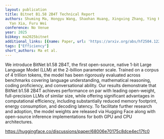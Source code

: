 ```yaml
---
layout: publication
title: Bitnet B1.58 2B4T Technical Report
authors: Shuming Ma, Hongyu Wang, Shaohan Huang, Xingxing Zhang, Ying Hu, Ting Song,
  Yan Xia, Furu Wei
conference: No Venue
year: 2025
bibkey: ma2025bitnet
additional_links: [{name: Paper, url: 'https://arxiv.org/abs/hf2504.12285'}]
tags: ["Efficiency"]
short_authors: Ma et al.
---
```

We introduce BitNet b1.58 2B4T, the first open-source, native 1-bit Large Language Model (LLM) at the 2-billion parameter scale. Trained on a corpus of 4 trillion tokens, the model has been rigorously evaluated across benchmarks covering language understanding, mathematical reasoning, coding proficiency, and conversational ability. Our results demonstrate that BitNet b1.58 2B4T achieves performance on par with leading open-weight, full-precision LLMs of similar size, while offering significant advantages in computational efficiency, including substantially reduced memory footprint, energy consumption, and decoding latency. To facilitate further research and adoption, the model weights are released via Hugging Face along with open-source inference implementations for both GPU and CPU architectures.

https://huggingface.co/discussions/paper/68006e70175c8dce4ec17fc0